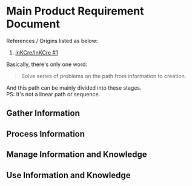 # Main Product Requirement Document

References / Origins listed as below:

1. [InKCre/InKCre #1](https://github.com/InKCre/InKCre/issues/1/)

Basically, there's only one word:

> Solve series of problems on the path from information to creation. 

And this path can be mainly divided into these stages. \
PS: It's not a linear path or sequence.

## Gather Information

## Process Information

## Manage Information and Knowledge

## Use Information and Knowledge

